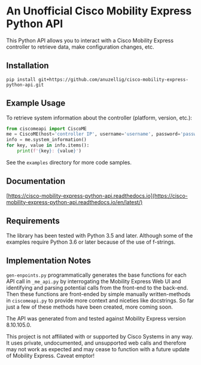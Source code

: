 # An Unofficial Cisco Mobility Express Python API
This Python API allows you to interact with a Cisco Mobility Express controller to retrieve data, make configuration changes, etc. 

## Installation
`pip install git+https://github.com/anuzellig/cisco-mobility-express-python-api.git`

## Example Usage
To retrieve system information about the controller (platform, version, etc.):

```python
from ciscomeapi import CiscoME
me = CiscoME(host='controller IP', username='username', password='password')
info = me.system_information()
for key, value in info.items():
    print(f'{key}: {value}')
``` 
 See the `examples` directory for more code samples.
 
## Documentation
[https://cisco-mobility-express-python-api.readthedocs.io](https://cisco-mobility-express-python-api.readthedocs.io/en/latest/)
 
## Requirements
The library has been tested with Python 3.5 and later. Although some of the examples require Python 3.6 or later because of the use of f-strings. 

## Implementation Notes
`gen-enpoints.py` programmatically generates the base functions for each API call in `_me_api.py` by interrogating the Mobility Express Web UI and identifying and parsing potential calls from the front-end to the back-end. Then these functions are front-ended by simple manually written-methods in `ciscomeapi.py` to provide more context and niceties like docstrings. So far just a few of these methods have been created, more coming soon. 

The API was generated from and tested against Mobility Express version 8.10.105.0. 

This project is not affiliated with or supported by Cisco Systems in any way. It uses private, undocumented, and unsupported web calls and therefore may not work as expected and may cease to function with a future update of Mobility Express. Caveat emptor!